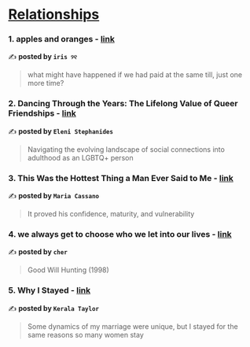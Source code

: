 
<h1><a href=https://medium.com/tag/relationships/recommended target="_blank" rel="noopener noreferrer">Relationships</a></h1>
<h3>1. apples and oranges - <a href="https://medium.com/@fyoaeuriz/apples-and-oranges-e2d758ca7731" target="_blank" rel="noopener noreferrer">link</a></h3>

✍️ **posted by `iris ୨୧`**

<blockquote>what might have happened if we had paid at the same till, just one more time?</blockquote>

<h3>2. Dancing Through the Years: The Lifelong Value of Queer Friendships - <a href="https://medium.com/prismnpen/dancing-through-years-lifelong-value-queer-friendships-ab37fa3ba013" target="_blank" rel="noopener noreferrer">link</a></h3>

✍️ **posted by `Eleni Stephanides`**

<blockquote>Navigating the evolving landscape of social connections into adulthood as an LGBTQ+ person</blockquote>

<h3>3. This Was the Hottest Thing a Man Ever Said to Me - <a href="https://medium.com/the-virago/this-was-the-hottest-thing-a-man-ever-said-to-me-5b423bc076f0" target="_blank" rel="noopener noreferrer">link</a></h3>

✍️ **posted by `Maria Cassano`**

<blockquote>It proved his confidence, maturity, and vulnerability</blockquote>

<h3>4. we always get to choose who we let into our lives - <a href="https://medium.com/@cherylkoo/we-always-get-to-choose-who-we-let-into-our-lives-4df94707e108" target="_blank" rel="noopener noreferrer">link</a></h3>

✍️ **posted by `cher`**

<blockquote>Good Will Hunting (1998)</blockquote>

<h3>5. Why I Stayed - <a href="https://medium.com/@keralataylor/why-i-stayed-6ae56e5b50ac" target="_blank" rel="noopener noreferrer">link</a></h3>

✍️ **posted by `Kerala Taylor`**

<blockquote>Some dynamics of my marriage were unique, but I stayed for the same reasons so many women stay</blockquote>


